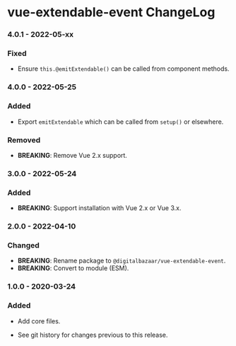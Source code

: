 # vue-extendable-event ChangeLog

### 4.0.1 - 2022-05-xx

### Fixed
- Ensure `this.@emitExtendable()` can be called from component methods.

### 4.0.0 - 2022-05-25

### Added
- Export `emitExtendable` which can be called from `setup()` or elsewhere.

### Removed
- **BREAKING**: Remove Vue 2.x support.

### 3.0.0 - 2022-05-24

### Added
- **BREAKING**: Support installation with Vue 2.x or Vue 3.x.

### 2.0.0 - 2022-04-10

### Changed
- **BREAKING**: Rename package to `@digitalbazaar/vue-extendable-event`.
- **BREAKING**: Convert to module (ESM).

### 1.0.0 - 2020-03-24

### Added
- Add core files.

- See git history for changes previous to this release.
